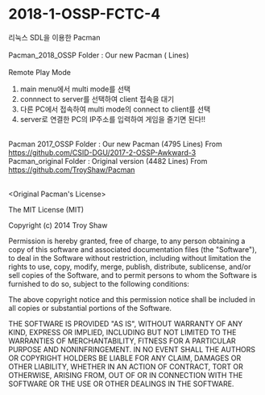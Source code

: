 # 2018-1-OSSP-FCTC-4

리눅스 SDL을 이용한 Pacman
<br><br>
Pacman_2018_OSSP Folder : Our new Pacman (    Lines) <br><br>
Remote Play Mode<br>
1. main menu에서 multi mode를 선택<br>
2. connnect to server를 선택하여 client 접속을 대기<br>
3. 다른 PC에서 접속하여 multi mode의 connect to client를 선택<br>
4. server로 연결한 PC의 IP주소를 입력하여 게임을 즐기면 된다!!<br><br>

Pacman 2017_OSSP Folder : Our new Pacman (4795 Lines) 
From https://github.com/CSID-DGU/2017-2-OSSP-Awkward-3 <br>
Pacman_original Folder : Original version (4482 Lines) 
From https://github.com/TroyShaw/Pacman
<br><br>

<Original Pacman's License>

The MIT License (MIT)

Copyright (c) 2014 Troy Shaw

Permission is hereby granted, free of charge, to any person obtaining a copy of
this software and associated documentation files (the "Software"), to deal in
the Software without restriction, including without limitation the rights to
use, copy, modify, merge, publish, distribute, sublicense, and/or sell copies of
the Software, and to permit persons to whom the Software is furnished to do so,
subject to the following conditions:

The above copyright notice and this permission notice shall be included in all
copies or substantial portions of the Software.

THE SOFTWARE IS PROVIDED "AS IS", WITHOUT WARRANTY OF ANY KIND, EXPRESS OR
IMPLIED, INCLUDING BUT NOT LIMITED TO THE WARRANTIES OF MERCHANTABILITY, FITNESS
FOR A PARTICULAR PURPOSE AND NONINFRINGEMENT. IN NO EVENT SHALL THE AUTHORS OR
COPYRIGHT HOLDERS BE LIABLE FOR ANY CLAIM, DAMAGES OR OTHER LIABILITY, WHETHER
IN AN ACTION OF CONTRACT, TORT OR OTHERWISE, ARISING FROM, OUT OF OR IN
CONNECTION WITH THE SOFTWARE OR THE USE OR OTHER DEALINGS IN THE SOFTWARE.
                  
